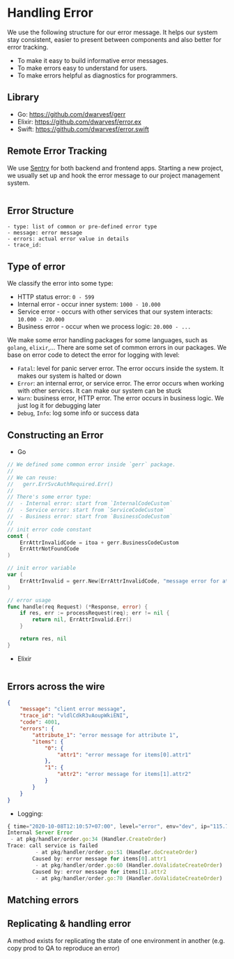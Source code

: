# Handling Error

We use the following structure for our error message. It helps our system stay consistent, easier to present between components and also better for error tracking.

- To make it easy to build informative error messages.
- To make errors easy to understand for users.
- To make errors helpful as diagnostics for programmers.

## Library

- Go: https://github.com/dwarvesf/gerr
- Elixir: https://github.com/dwarvesf/error.ex
- Swift: https://github.com/dwarvesf/error.swift

## Remote Error Tracking

We use [Sentry](sentry.io) for both backend and frontend apps. Starting a new project, we usually set up and hook the error message to our project management system.

<img>

## Error Structure

```
- type: list of common or pre-defined error type
- message: error message
- errors: actual error value in details
- trace_id: 
```

## Type of error
We classify the error into some type:
- HTTP status error: `0 - 599`
- Internal error - occur inner system: `1000 - 10.000`
- Service error - occurs with other services that our system interacts: `10.000 - 20.000`
- Business error - occur when we process logic: `20.000 - ...`

We make some error handling packages for some languages, such as `golang`, `elixir`,... There are some set of common errors in our packages. We base on error code to detect the error for logging with level:
- `Fatal`: level for panic server error. The error occurs inside the system. It makes our system is halted or down
- `Error`: an internal error, or service error. The error occurs when working with other services. It can make our system can be stuck
- `Warn`: business error, HTTP error. The error occurs in business logic. We just log it for debugging later
- `Debug`, `Info`: log some info or success data

## Constructing an Error

- Go

``` go
// We defined some common error inside `gerr` package.
//
// We can reuse:
//   gerr.ErrSvcAuthRequired.Err()
// 
// There's some error type:
//  - Internal error: start from `InternalCodeCustom`
//  - Service error: start from `ServiceCodeCustom`
//  - Business error: start from `BusinessCodeCustom`
//
// init error code constant
const (
    ErrAttrInvalidCode = itoa + gerr.BusinessCodeCustom
    ErrAttrNotFoundCode
)

// init error variable
var (
    ErrAttrInvalid = gerr.New(ErrAttrInvalidCode, "message error for attr")
)

// error usage
func handle(req Request) (*Response, error) {
    if res, err := processRequest(req); err != nil {
        return nil, ErrAttrInvalid.Err()
    }

    return res, nil
}
```

- Elixir

``` elixir
```

## Errors across the wire

``` json
{
    "message": "client error message",
    "trace_id": "vldlCdkR3vAoupWkiENI",
    "code": 4001,
    "errors": {
        "attribute_1": "error message for attribute 1",
        "items": {
            "0": {
                "attr1": "error message for items[0].attr1"
            },
            "1": {
                "attr2": "error message for items[1].attr2"
            }
        }
    }
}
```

- Logging:

```js
{ time="2020-10-08T12:10:57+07:00", level="error", env="dev", ip="115.73.208.232", method="POST", path="/orders", service="example-be", statusCode="500", traceId="vldlCdkR3vAoupWkiENI", userAgent="insomnia/2020.4.1" }
Internal Server Error
 - at pkg/handler/order.go:34 (Handler.CreateOrder)
Trace: call service is failed
         - at pkg/handler/order.go:51 (Handler.doCreateOrder)
        Caused by: error message for items[0].attr1
         - at pkg/handler/order.go:60 (Handler.doValidateCreateOrder)
        Caused by: error message for items[1].attr2
         - at pkg/handler/order.go:70 (Handler.doValidateCreateOrder)
```

## Matching errors

## Replicating & handling error

A method exists for replicating the state of one environment in another (e.g. copy prod to QA to reproduce an error)


